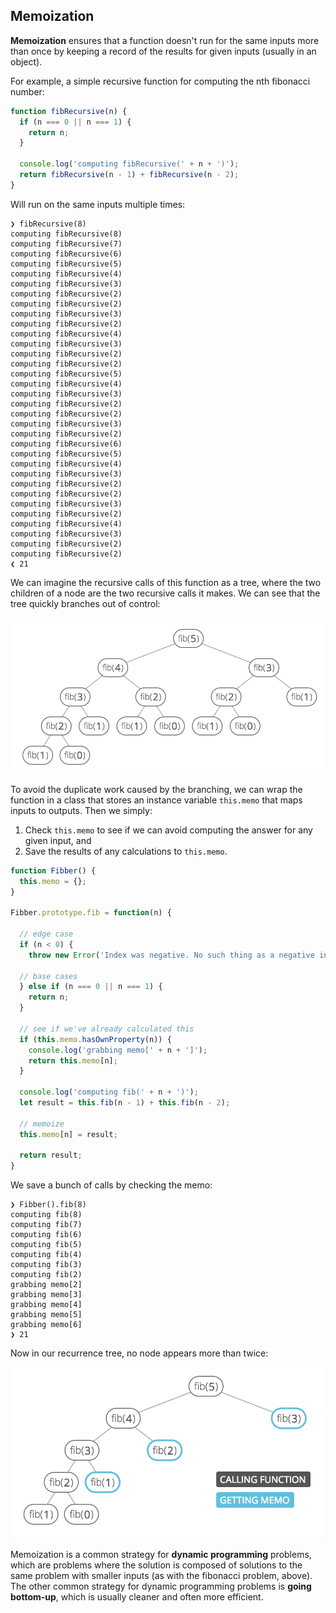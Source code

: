
## Memoization

**Memoization** ensures that a function doesn't run for the same inputs more than once by keeping a record of the results for given inputs (usually in an object).

For example, a simple recursive function for computing the nth fibonacci number:

```javascript
function fibRecursive(n) {
  if (n === 0 || n === 1) {
    return n;
  }

  console.log('computing fibRecursive(' + n + ')');
  return fibRecursive(n - 1) + fibRecursive(n - 2);
}
```

Will run on the same inputs multiple times:

```
❯ fibRecursive(8)
computing fibRecursive(8)
computing fibRecursive(7)
computing fibRecursive(6)
computing fibRecursive(5)
computing fibRecursive(4)
computing fibRecursive(3)
computing fibRecursive(2)
computing fibRecursive(2)
computing fibRecursive(3)
computing fibRecursive(2)
computing fibRecursive(4)
computing fibRecursive(3)
computing fibRecursive(2)
computing fibRecursive(2)
computing fibRecursive(5)
computing fibRecursive(4)
computing fibRecursive(3)
computing fibRecursive(2)
computing fibRecursive(2)
computing fibRecursive(3)
computing fibRecursive(2)
computing fibRecursive(6)
computing fibRecursive(5)
computing fibRecursive(4)
computing fibRecursive(3)
computing fibRecursive(2)
computing fibRecursive(2)
computing fibRecursive(3)
computing fibRecursive(2)
computing fibRecursive(4)
computing fibRecursive(3)
computing fibRecursive(2)
computing fibRecursive(2)
❮ 21
```

We can imagine the recursive calls of this function as a tree, where the two children of a node are the two recursive calls it makes. We can see that the tree quickly branches out of control:

<p align="center">
<img src="images/fib_tree.png" width="500" />
<p>

To avoid the duplicate work caused by the branching, we can wrap the function in a class that stores an instance variable `this.memo` that maps inputs to outputs. Then we simply:

1. Check `this.memo` to see if we can avoid computing the answer for any given input, and
2. Save the results of any calculations to `this.memo`.

```javascript
function Fibber() {
  this.memo = {};
}

Fibber.prototype.fib = function(n) {

  // edge case
  if (n < 0) {
    throw new Error('Index was negative. No such thing as a negative index in a series.');

  // base cases
  } else if (n === 0 || n === 1) {
    return n;
  }

  // see if we've already calculated this
  if (this.memo.hasOwnProperty(n)) {
    console.log('grabbing memo[' + n + ']');
    return this.memo[n];
  }

  console.log('computing fib(' + n + ')');
  let result = this.fib(n - 1) + this.fib(n - 2);

  // memoize
  this.memo[n] = result;

  return result;
}
```

We save a bunch of calls by checking the memo:

```
❯ Fibber().fib(8)
computing fib(8)
computing fib(7)
computing fib(6)
computing fib(5)
computing fib(4)
computing fib(3)
computing fib(2)
grabbing memo[2]
grabbing memo[3]
grabbing memo[4]
grabbing memo[5]
grabbing memo[6]
❯ 21
```

Now in our recurrence tree, no node appears more than twice:

<p align="center">
<img src="images/fib_tree_2.png" width="500" />
<p>

Memoization is a common strategy for **dynamic programming** problems, which are problems where the solution is composed of solutions to the same problem with smaller inputs (as with the fibonacci problem, above). The other common strategy for dynamic programming problems is **going bottom-up**, which is usually cleaner and often more efficient.
